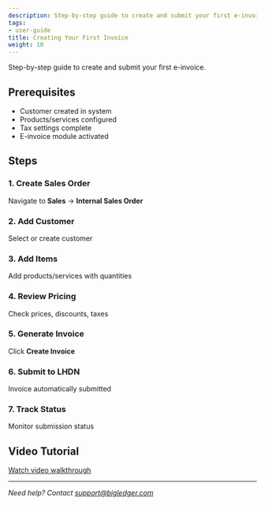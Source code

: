 ```yaml
---
description: Step-by-step guide to create and submit your first e-invoice.
tags:
- user-guide
title: Creating Your First Invoice
weight: 10
---
```


Step-by-step guide to create and submit your first e-invoice.

## Prerequisites
- Customer created in system
- Products/services configured
- Tax settings complete
- E-invoice module activated

## Steps

### 1. Create Sales Order
Navigate to **Sales** → **Internal Sales Order**

### 2. Add Customer
Select or create customer

### 3. Add Items
Add products/services with quantities

### 4. Review Pricing
Check prices, discounts, taxes

### 5. Generate Invoice
Click **Create Invoice**

### 6. Submit to LHDN
Invoice automatically submitted

### 7. Track Status
Monitor submission status

## Video Tutorial
[Watch video walkthrough](#)

---
*Need help? Contact support@bigledger.com*